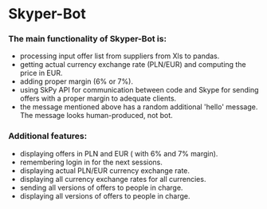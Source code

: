 # Skyper-Bot

### The main functionality of Skyper-Bot is:
- processing input offer list from suppliers from Xls to pandas.
- getting actual currency exchange rate (PLN/EUR) and computing the price in EUR.
- adding proper margin (6% or 7%).
- using SkPy API for communication between code and Skype for sending offers with a proper margin to adequate clients.
- the message mentioned above has a random additional 'hello' message. The message looks human-produced, not bot. 


### Additional features:
- displaying offers in PLN and EUR ( with 6% and 7% margin).
- remembering login in for the next sessions.
- displaying actual PLN/EUR currency exchange rate.
- displaying all currency exchange rates for all currencies.
- sending all versions of offers to people in charge.
- displaying all versions of offers to people in charge.
